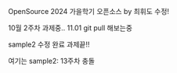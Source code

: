 OpenSource 
2024 가을학기 오픈소스 by 최휘도 수정!

10월 2주차 과제중..
11.01 git pull 해보는중

sample2 수정 완료 과제끝!!

여기는 sample2: 13주차 충돌 
